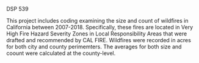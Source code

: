 DSP 539

This project includes coding examining the size and count of wildfires in California between 2007-2018. Specifically, these fires are located in Very High Fire Hazard Severity Zones in Local Responsibility Areas that were drafted and recommended by CAL FIRE. Wildfires were recorded in acres for both city and county perimemters. The averages for both size and coount were calculated at the county-level.

